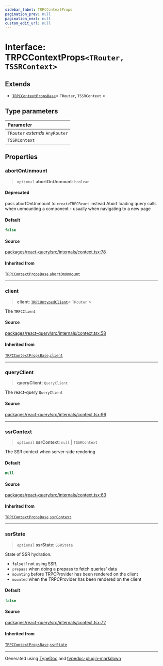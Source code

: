 ```yaml
---
sidebar_label: TRPCContextProps
pagination_prev: null
pagination_next: null
custom_edit_url: null
---
```


# Interface: TRPCContextProps`<TRouter, TSSRContext>`

## Extends

- [`TRPCContextPropsBase`](02-interface.TRPCContextPropsBase.md)< `TRouter`, `TSSRContext` \>

## Type parameters

| Parameter                       |
| :------------------------------ |
| `TRouter` _extends_ `AnyRouter` |
| `TSSRContext`                   |

## Properties

### abortOnUnmount

> `optional` **abortOnUnmount**: `boolean`

#### Deprecated

pass abortOnUnmount to `createTRPCReact` instead
Abort loading query calls when unmounting a component - usually when navigating to a new page

#### Default

```ts
false
```

#### Source

[packages/react-query/src/internals/context.tsx:78](https://github.com/trpc/trpc/blob/caccce64/packages/react-query/src/internals/context.tsx#L78)

#### Inherited from

[`TRPCContextPropsBase`](02-interface.TRPCContextPropsBase.md).[`abortOnUnmount`](02-interface.TRPCContextPropsBase.md#abortonunmount)

---

### client

> **client**: [`TRPCUntypedClient`](../../01-module.index/02-Classes/02-class.TRPCUntypedClient.md)< `TRouter` \>

The `TRPCClient`

#### Source

[packages/react-query/src/internals/context.tsx:58](https://github.com/trpc/trpc/blob/caccce64/packages/react-query/src/internals/context.tsx#L58)

#### Inherited from

[`TRPCContextPropsBase`](02-interface.TRPCContextPropsBase.md).[`client`](02-interface.TRPCContextPropsBase.md#client)

---

### queryClient

> **queryClient**: `QueryClient`

The react-query `QueryClient`

#### Source

[packages/react-query/src/internals/context.tsx:96](https://github.com/trpc/trpc/blob/caccce64/packages/react-query/src/internals/context.tsx#L96)

---

### ssrContext

> `optional` **ssrContext**: `null` \| `TSSRContext`

The SSR context when server-side rendering

#### Default

```ts
null
```

#### Source

[packages/react-query/src/internals/context.tsx:63](https://github.com/trpc/trpc/blob/caccce64/packages/react-query/src/internals/context.tsx#L63)

#### Inherited from

[`TRPCContextPropsBase`](02-interface.TRPCContextPropsBase.md).[`ssrContext`](02-interface.TRPCContextPropsBase.md#ssrcontext)

---

### ssrState

> `optional` **ssrState**: `SSRState`

State of SSR hydration.

- `false` if not using SSR.
- `prepass` when doing a prepass to fetch queries' data
- `mounting` before TRPCProvider has been rendered on the client
- `mounted` when the TRPCProvider has been rendered on the client

#### Default

```ts
false
```

#### Source

[packages/react-query/src/internals/context.tsx:72](https://github.com/trpc/trpc/blob/caccce64/packages/react-query/src/internals/context.tsx#L72)

#### Inherited from

[`TRPCContextPropsBase`](02-interface.TRPCContextPropsBase.md).[`ssrState`](02-interface.TRPCContextPropsBase.md#ssrstate)

---

Generated using [TypeDoc](https://typedoc.org/) and [typedoc-plugin-markdown](https://www.npmjs.com/package/typedoc-plugin-markdown)
